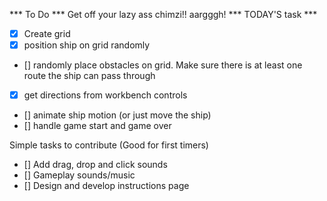 *** To Do ***
Get off your lazy ass chimzi!! aargggh!
*** TODAY'S task ***
- [x] Create grid
- [x] position ship on grid randomly
- [] randomly place obstacles on grid. Make sure there is at least one route the ship can pass through
- [x] get directions from workbench controls
- [] animate ship motion (or just move the ship)
- [] handle game start and game over









Simple tasks to contribute (Good for first timers)
 
- [] Add drag, drop and click sounds
- [] Gameplay sounds/music
- [] Design and develop instructions page


